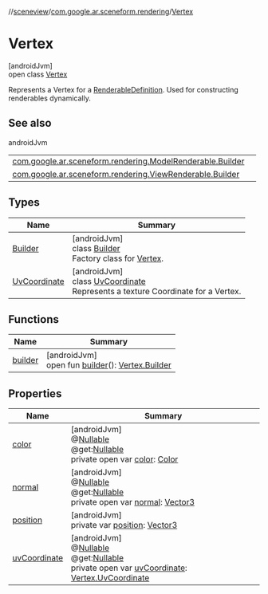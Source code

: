 //[sceneview](../../../index.md)/[com.google.ar.sceneform.rendering](../index.md)/[Vertex](index.md)

# Vertex

[androidJvm]\
open class [Vertex](index.md)

Represents a Vertex for a [RenderableDefinition](../-renderable-definition/index.md). Used for constructing renderables dynamically.

## See also

androidJvm

| | |
|---|---|
| [com.google.ar.sceneform.rendering.ModelRenderable.Builder](../-model-renderable/-builder/index.md) |  |
| [com.google.ar.sceneform.rendering.ViewRenderable.Builder](../-view-renderable/-builder/index.md) |  |

## Types

| Name | Summary |
|---|---|
| [Builder](-builder/index.md) | [androidJvm]<br>class [Builder](-builder/index.md)<br>Factory class for [Vertex](index.md). |
| [UvCoordinate](-uv-coordinate/index.md) | [androidJvm]<br>class [UvCoordinate](-uv-coordinate/index.md)<br>Represents a texture Coordinate for a Vertex. |

## Functions

| Name | Summary |
|---|---|
| [builder](builder.md) | [androidJvm]<br>open fun [builder](builder.md)(): [Vertex.Builder](-builder/index.md) |

## Properties

| Name | Summary |
|---|---|
| [color](color.md) | [androidJvm]<br>@[Nullable](https://developer.android.com/reference/kotlin/androidx/annotation/Nullable.html)<br>@get:[Nullable](https://developer.android.com/reference/kotlin/androidx/annotation/Nullable.html)<br>private open var [color](color.md): [Color](../-color/index.md) |
| [normal](normal.md) | [androidJvm]<br>@[Nullable](https://developer.android.com/reference/kotlin/androidx/annotation/Nullable.html)<br>@get:[Nullable](https://developer.android.com/reference/kotlin/androidx/annotation/Nullable.html)<br>private open var [normal](normal.md): [Vector3](../../com.google.ar.sceneform.math/-vector3/index.md) |
| [position](position.md) | [androidJvm]<br>private var [position](position.md): [Vector3](../../com.google.ar.sceneform.math/-vector3/index.md) |
| [uvCoordinate](uv-coordinate.md) | [androidJvm]<br>@[Nullable](https://developer.android.com/reference/kotlin/androidx/annotation/Nullable.html)<br>@get:[Nullable](https://developer.android.com/reference/kotlin/androidx/annotation/Nullable.html)<br>private open var [uvCoordinate](uv-coordinate.md): [Vertex.UvCoordinate](-uv-coordinate/index.md) |
